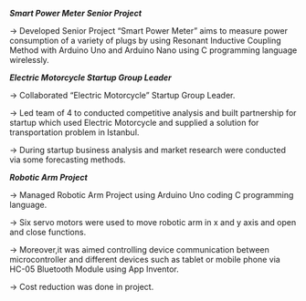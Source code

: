 **_Smart Power Meter Senior Project_**

  -> Developed Senior Project “Smart Power Meter” aims to measure power consumption of a variety of plugs by using
 Resonant Inductive Coupling Method with Arduino Uno and Arduino Nano using C programming language wirelessly.

 
**_Electric Motorcycle Startup Group Leader_**


  ->	Collaborated “Electric Motorcycle” Startup Group Leader.


  -> Led team of 4 to conducted competitive analysis and built partnership for startup which used Electric Motorcycle 
and supplied a solution for transportation problem in Istanbul.


  -> During startup business analysis and market research were conducted via some forecasting methods.


**_Robotic Arm Project_**


  ->	Managed Robotic Arm Project using Arduino Uno coding C programming language.


  -> Six servo motors were used to move robotic arm in x and y axis and open and close functions. 


  -> Moreover,it was aimed controlling device communication between microcontroller and different devices 
such as tablet or mobile phone via HC-05 Bluetooth Module using App Inventor.


  -> Cost reduction was done in project.




